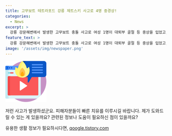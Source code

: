 ```yaml
---
title: 고무보트 테트라포드 강릉 제트스키 사고로 4명 중경상!
categories:
  - News
excerpt: >
  강릉 강문해변에서 발생한 고무보트 충돌 사고로 여성 1명이 대퇴부 골절 등 중상을 입었고, 20~30대 3명도 부상을 입었으며, 음주여부는 확인되지 않았다. 해경은 정확한 사고 경위를 조사 중이며, 누구나 얘기할 수 있는 제보 채널을 운영하고 있다. (150자)
feature_text: >
  강릉 강문해변에서 발생한 고무보트 충돌 사고로 여성 1명이 대퇴부 골절 등 중상을 입었고, 20~30대 3명도 부상을 입었으며, 음주여부는 확인되지 않았다. 해경은 정확한 사고 경위를 조사 중이며, 누구나 얘기할 수 있는 제보 채널을 운영하고 있다. (150자)
image: '/assets/img/newspaper.png'
---
```


<p><img src="/assets/img/news.png" alt="rentncar 속보" /></p>

<p>저런 사고가 발생하셨군요. 피해자분들이 빠른 치유를 이루시길 바랍니다.
제가 도와드릴 수 있는 게 있을까요? 관련된 정보나 도움이 필요하신 점이 있을까요?</p>
유용한 생활 정보가 필요하시다면, <a href="https://qoogle.tistory.com" rel="dofollow">qoogle.tistory.com</a>


